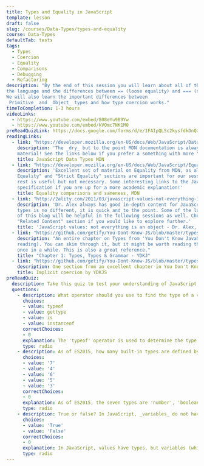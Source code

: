 ```yaml
---
title: Types and Equality in JavaScript
template: lesson
draft: false
slug: /courses/Data-Types/types-and-equality
course: Data-Types
defaultTab: tests
tags:
  - Types
  - Coercion
  - Equality
  - Comparisons
  - Debugging
  - Refactoring
description: "By the end of this session you will learn about all of the available 'Types' in
the language and the differences between == (loose equality) and === (strict equality) operators. 
We will also learn the important differences between
_Primitive_ and _Object_ types and how type coercion works."
timeToCompletion: 1-3 hours
videoLinks: 
  - https://www.youtube.com/embed/808eYu9B9Yw
  - https://www.youtube.com/embed/kVOmc7NK1M0
preReadQuizLink: https://docs.google.com/forms/d/e/1FAIpQLSc2kysfdkDnQzzn-wipQ79-HTt65TSLlroq6s83AyF3hlWbUg/viewform
readingLinks: 
  - link: "https://developer.mozilla.org/en-US/docs/Web/JavaScript/Data_structures#Data_types"
    description: 'The _dry_ but to the point MDN documentation is always our go-to reading
    material! See the links below if you prefer a something with more "flair".'
    title: JavaScript Data Types MDN
  - link: "https://developer.mozilla.org/en-US/docs/Web/JavaScript/Equality_comparisons_and_sameness"
    description: 'Excellent set of material on Equality from MDN, as always. The "Loose
    Equality" and "Strict Equality" sections are important for our session, the
    rest is useful but not necessary. Some interesting links to the JavaScript
    specification if you are up for a more academic explanation!'
    title: Equality comparisons and sameness, MDN
  - link: "http://2ality.com/2011/03/javascript-values-not-everything-is.html"
    description: 'Dr. Alex always has good in-depth content for JavaScript, this blog post on
    types is no different, it is quick and to the point. Some of the later parts
    of this blog will be helpful in the following sessions as well. Checkout the
    "Related Content" section if you would like to explore further.'
    title: 'JavaScript values: not everything is an object - Dr. Alex, R. Phd'
  - link: "https://github.com/getify/You-Dont-Know-JS/blob/master/types%20%26%20grammar/ch1.md"
    description: "An entire chapter on Types from 'You Don't Know JavaScript' (a book worth
    reading). You can skim through it, but it might be worth reading through it
    once in a while. This is also a great reference."
    title: "Chapter 1: Types, Types & Grammar - YDKJ"
  - link: "https://github.com/getify/You-Dont-Know-JS/blob/master/types%20%26%20grammar/ch4.md#implicit-coercion"
    description: One section from an excellent chapter in You Don't Know JS. This section describes the mechanisms behind implicit coercion. 
    title: Implicit coercion by YDKJS
preReadQuiz:
  description: Take this quiz to test your understanding of JavaScript Types and Equality!
  questions: 
    - description: What operator should you use to find the type of a value in JavaScript?
      choices:
      - value: typeof
      - value: gettype
      - value: is
      - value: instanceof
      correctChoices: 
      - 0
      explanation: The 'typeof' operator is used to determine the type of a variable. 'gettype' and 'is' are not valid operators, and 'instanceof' tests whether a provided object has the same prototype constructor as a provided argument. 
      type: radio
    - description: As of ES2015, how many built-in types are defined by JavaScript?
      choices:
      - value: '7'
      - value: '4'
      - value: '6'
      - value: '5'
      - value: '3'
      correctChoices: 
      - 0
      explanation: As of ES2015, the seven types are 'number', 'boolean', 'string', 'null', 'object', 'undefined', and 'Symbol'.
      type: radio
    - description: True or false? In JavaScript, _variables_ do not have types, only _values_ have types.
      choices:
      - value: 'True'
      - value: 'False'
      correctChoices: 
      - 0
      explanation: In JavaScript, values have types, but variables (which refer to values) do not.
      type: radio   
---
```

